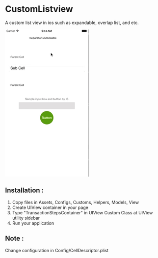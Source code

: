 # CustomListview
A custom list view in ios such as expandable, overlap list, and etc.

![alt tag](https://github.com/bayuaji/CustomListview/blob/master/demo.gif)

## Installation :
1. Copy files in Assets, Configs, Customs, Helpers, Models, View
2. Create UIView container in your page
3. Type "TransactionStepsContainer" in UIView Custom Class at UIView utility sidebar
4. Run your application

## Note :
Change configuration in Config/CellDescriptor.plist
